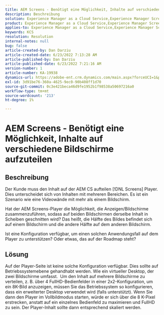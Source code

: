 ```yaml
---
title: AEM Screens - Benötigt eine Möglichkeit, Inhalte auf verschiedene Bildschirme aufzuteilen
description: Beschreibung
solution: Experience Manager as a Cloud Service,Experience Manager Screens
product: Experience Manager as a Cloud Service,Experience Manager Screens
applies-to: Experience Manager as a Cloud Service,Experience Manager Screens
keywords: KCS
resolution: Resolution
internal-notes: null
bug: false
article-created-by: Dan Darziu
article-created-date: 6/23/2022 7:13:28 AM
article-published-by: Dan Darziu
article-published-date: 6/23/2022 7:21:16 AM
version-number: 1
article-number: KA-19938
dynamics-url: https://adobe-ent.crm.dynamics.com/main.aspx?forceUCI=1&pagetype=entityrecord&etn=knowledgearticle&id=22e0f8f5-c3f2-ec11-bb3d-6045bd01565f
exl-id: 3d91be76-360a-4625-9ec0-90b408ff1d70
source-git-commit: 0c3e421beca46d9fe1952b1f98538a50697216a0
workflow-type: tm+mt
source-wordcount: '213'
ht-degree: 1%

---
```


# AEM Screens - Benötigt eine Möglichkeit, Inhalte auf verschiedene Bildschirme aufzuteilen

## Beschreibung


Der Kunde muss den Inhalt auf der AEM CS aufteilen [!DNL Screens] Player. Dies unterscheidet sich von Inhalten mit mehreren Bereichen. Es ist ein Szenario wie eine Videowände mit mehr als einem Bildschirm.

Hat der AEM Screens-Player die Möglichkeit, die Anzeigen/Bildschirme zusammenzuführen, sodass auf beiden Bildschirmen derselbe Inhalt in Scheiben geschnitten wird? Das heißt, die Hälfte des Bildes befindet sich auf einem Bildschirm und die andere Hälfte auf dem anderen Bildschirm.

Ist eine Konfiguration verfügbar, um einen solchen Anwendungsfall auf dem Player zu unterstützen? Oder etwas, das auf der Roadmap steht?


## Lösung


Auf der Player-Seite ist keine solche Konfiguration verfügbar.
Dies sollte auf Betriebssystemebene gehandhabt werden. Wie ein virtueller Desktop, der zwei Bildschirme umfasst. 
Um den Inhalt auf mehrere Bildschirme zu verteilen, z. B. über 4 FullHD-Bedienfelder in einer 2x2-Konfiguration, um ein 8K-Bild anzuzeigen, müssen Sie das Betriebssystem so konfigurieren, dass ein erweiterter Desktop verwendet wird (falls unterstützt). Wenn Sie dann den Player im Vollbildmodus starten, würde er sich über die 8 K-Pixel erstrecken, anstatt auf ein einzelnes Bedienfeld zu maximieren und FullHD zu sein. Der Player-Inhalt sollte dann entsprechend skaliert werden.
